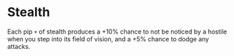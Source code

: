 # Stealth

Each pip `+` of stealth produces a +10% chance to not be noticed by a hostile
when you step into its field of vision, and a +5% chance to dodge any attacks.
